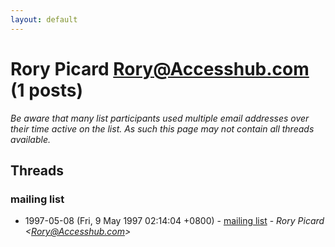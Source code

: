 ```yaml
---
layout: default
---
```


# Rory Picard <Rory@Accesshub.com> (1 posts)

_Be aware that many list participants used multiple email addresses over their time active on the list. As such this page may not contain all threads available._

## Threads

### mailing list
+ 1997-05-08 (Fri, 9 May 1997 02:14:04 +0800) - [mailing list](/archive/1997/05/cf6c1cd684405c2869aa6072ec3fc8a31fdda65627948f047a79346236c341ab) - _Rory Picard \<Rory@Accesshub.com\>_

